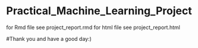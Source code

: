# Practical_Machine_Learning_Project

for Rmd file see project_report.rmd
for html file see project_report.html

#Thank you and have a good day:)
